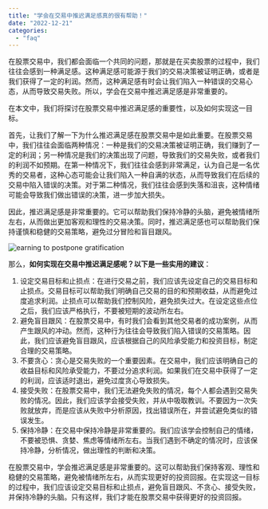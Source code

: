 ```yaml
---
title: "学会在交易中推迟满足感真的很有帮助！"
date: "2022-12-21"
categories: 
  - "faq"
---
```


在股票交易中，我们都会面临一个共同的问题，那就是在买卖股票的过程中，我们往往会感到一种满足感。这种满足感可能源于我们的交易决策被证明正确，或者是我们获得了一定的利润。然而，这种满足感有时会让我们陷入一种错误的交易心态，从而导致交易失败。所以，学会在交易中推迟满足感是非常重要的。

在本文中，我们将探讨在股票交易中推迟满足感的重要性，以及如何实现这一目标。

首先，让我们了解一下为什么推迟满足感在股票交易中是如此重要。在股票交易中，我们往往会面临两种情况：一种是我们的交易决策被证明正确，我们赚到了一定的利润；另一种情况是我们的决策出现了问题，导致我们的交易失败，或者我们的利润不如预期。在第一种情况下，我们往往会感到非常满足，认为自己是一名优秀的交易者，这种心态可能会让我们陷入一种自满的状态，从而导致我们在后续的交易中陷入错误的决策。对于第二种情况，我们往往会感到失落和沮丧，这种情绪可能会导致我们做出错误的决策，进一步加大损失。

因此，推迟满足感是非常重要的。它可以帮助我们保持冷静的头脑，避免被情绪所左右，从而做出更加客观和理性的交易决策。同时，推迟满足感也可以帮助我们保持谨慎和稳健的交易策略，避免过分冒险和盲目跟风。

![earning to postpone gratification](https://cdn.fendou.la/tuoss/postpone-gratification.jpg)

那么，**如何实现在交易中推迟满足感呢？以下是一些实用的建议**：

1. 设定交易目标和止损点：在进行交易之前，我们应该先设定自己的交易目标和止损点。交易目标可以帮助我们明确自己交易的目的和预期收益，从而避免过度追求利润。止损点可以帮助我们控制风险，避免损失过大。在设定这些点位之后，我们应该严格执行，不要被短期的波动所左右。
2. 避免盲目跟风：在股票交易中，有时我们会看到其他交易者的成功案例，从而产生跟风的冲动。然而，这种行为往往会导致我们陷入错误的交易策略。因此，我们应该避免盲目跟风，应该根据自己的风险承受能力和投资目标，制定合理的交易策略。
3. 不要贪心：贪心是交易失败的一个重要因素。在交易中，我们应该明确自己的收益目标和风险承受能力，不要过分追求利润。如果我们在交易中获得了一定的利润，应该适时退出，避免过度贪心导致损失。
4. 接受失败：在股票交易中，我们无法避免失败的情况，每个人都会遇到交易失败的情况。因此，我们应该学会接受失败，并从中吸取教训。不要因为一次失败就放弃，而是应该从失败中分析原因，找出错误所在，并尝试避免类似的错误发生。
5. 保持冷静：在交易中保持冷静是非常重要的。我们应该学会控制自己的情绪，不要被恐惧、贪婪、焦虑等情绪所左右。当我们遇到不确定的情况时，应该保持冷静，分析情况，做出理性的判断和决策。

在股票交易中，学会推迟满足感是非常重要的。这可以帮助我们保持客观、理性和稳健的交易策略，避免被情绪所左右，从而实现更好的投资回报。在实现这一目标的过程中，我们应该设定交易目标和止损点，避免盲目跟风、不贪心、接受失败，并保持冷静的头脑。只有这样，我们才能在股票交易中获得更好的投资回报。
